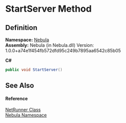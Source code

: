 # StartServer Method




## Definition
**Namespace:** <a href="N_Nebula">Nebula</a>  
**Assembly:** Nebula (in Nebula.dll) Version: 1.0.0+a74e1f454fb572dfd95c249b7895aa6542c85b05

**C#**
``` C#
public void StartServer()
```



## See Also


#### Reference
<a href="T_Nebula_NetRunner">NetRunner Class</a>  
<a href="N_Nebula">Nebula Namespace</a>  
